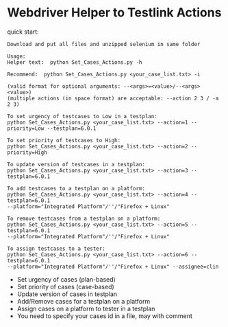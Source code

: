 Webdriver Helper to Testlink Actions
====================================

quick start:

    Download and put all files and unzipped selenium in same folder

    Usage:
    Helper text:  python Set_Cases_Actions.py -h

    Recommend:  python Set_Cases_Actions.py <your_case_list.txt> -i

    (valid format for optional arguments: --<args>=<value>/--<args> <value>)
    (multiple actions (in space format) are acceptable: --action 2 3 / -a 2 3)

    To set urgency of testcases to Low in a testplan:
    python Set_Cases_Actions.py <your_case_list.txt> --action=1 --priority=Low --testplan=6.0.1

    To set priority of testcases to High:
    python Set_Cases_Actions.py <your_case_list.txt> --action=2 --priority=High

    To update version of testcases in a testplan:
    python Set_Cases_Actions.py <your_case_list.txt> --action=3 --testplan=6.0.1

    To add testcases to a testplan on a platform:
    python Set_Cases_Actions.py <your_case_list.txt> --action=4 --testplan=6.0.1
    --platform="Integrated Platform"/''/"Firefox + Linux"

    To remove testcases from a testplan on a platform:
    python Set_Cases_Actions.py <your_case_list.txt> --action=5 --testplan=6.0.1
    --platform="Integrated Platform"/''/"Firefox + Linux"

    To assign testcases to a tester:
    python Set_Cases_Actions.py <your_case_list.txt> --action=6 --testplan=6.0.1
    --platform="Integrated Platform"/''/"Firefox + Linux" --assignee=clin


 - Set urgency of cases (plan-based)
 - Set priority of cases (case-based)
 - Update version of cases in testplan
 - Add/Remove cases for a testplan on a platform
 - Assign cases on a platform to tester in a testplan
 - You need to specify your cases id in a file, may with comment
